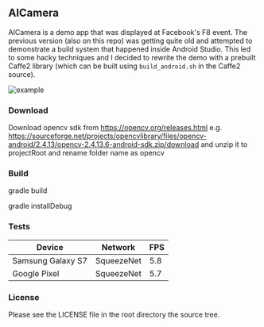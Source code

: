## AICamera

AICamera is a demo app that was displayed at Facebook's F8 event.  The previous version (also on this repo) was getting quite old and attempted to demonstrate a build system that happened inside Android Studio.  This led to some hacky techniques and I decided to rewrite the demo with a prebuilt Caffe2 library (which can be built using `build_android.sh` in the Caffe2 source).

![example](https://thumbs.gfycat.com/FlimsyInbornIndianabat-size_restricted.gif)

### Download
Download opencv sdk from https://opencv.org/releases.html
e.g. https://sourceforge.net/projects/opencvlibrary/files/opencv-android/2.4.13/opencv-2.4.13.6-android-sdk.zip/download and unzip it to projectRoot and rename folder name as opencv

### Build

gradle build

gradle installDebug

### Tests

| Device             | Network       |  FPS  |
| ------------------ | ------------- | ----- |
| Samsung Galaxy S7  | SqueezeNet    |  5.8  |
| Google Pixel       | SqueezeNet    |  5.7  |

### License

Please see the LICENSE file in the root directory the source tree.
